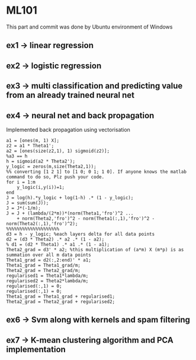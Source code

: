# ML101
This part and commit was done by Ubuntu environment of Windows

## ex1 -> linear regression
## ex2 -> logistic regression
## ex3 -> multi classification and predicting value from an already trained neural net
## ex4 -> neural net and back propagation
Implemented back propagation using vectorisation 
```
a1 = [ones(m, 1) X];
z2 = a1 * Theta1';
a2 = [ones(size(z2,1), 1) sigmoid(z2)];
%a3 == h
h = sigmoid(a2 * Theta2');
y_logic = zeros(m,size(Theta2,1));
%% converting [1 2 1] to [1 0; 0 1; 1 0]. If anyone knows the matlab command to do so, Plz push your code.
for i = 1:m
    y_logic(i,y(i))=1;
end
J = log(h).*y_logic + log(1-h) .* (1 - y_logic);
J = sum(sum(J));
J = J*(-1/m);
J = J + (lambda/(2*m))*(norm(Theta1,'fro')^2 ...
    + norm(Theta2,'fro')^2 - norm(Theta1(:,1),'fro')^2 - norm(Theta2(:,1),'fro')^2);
%%%%%%%%%%%%%%%%%%%%
d3 = h - y_logic; %each layers delta for all data points
d2 = (d3 * Theta2) .* a2 .* (1 - a2);
% d1 = (d2 * Theta1) .* a1 .* (1 - a1);
Theta2_grad = d3' * a2; %this multiplication of (a*m) X (m*p) is as summation over all m data points
Theta1_grad = d2(:,2:end)' * a1;
Theta1_grad = Theta1_grad/m;
Theta2_grad = Theta2_grad/m;
regularised1 = Theta1*lambda/m;
regularised2 = Theta2*lambda/m;
regularised(:,1) = 0;
regularised(:,1) = 0;
Theta1_grad = Theta1_grad + regularised1;
Theta2_grad = Theta2_grad + regularised2;
```

## ex6 -> Svm along with kernels and spam filtering
## ex7 -> K-mean clustering algorithm and PCA implementation
